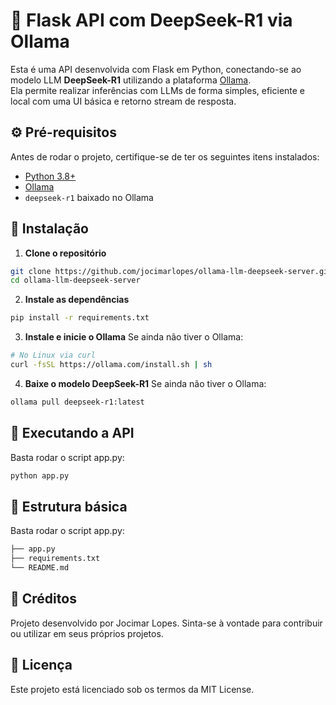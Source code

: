# 🧠 Flask API com DeepSeek-R1 via Ollama

Esta é uma API desenvolvida com Flask em Python, conectando-se ao modelo LLM **DeepSeek-R1** utilizando a plataforma [Ollama](https://ollama.com/).  
Ela permite realizar inferências com LLMs de forma simples, eficiente e local com uma UI básica e retorno stream de resposta.

## ⚙️ Pré-requisitos

Antes de rodar o projeto, certifique-se de ter os seguintes itens instalados:

- [Python 3.8+](https://www.python.org/downloads/)
- [Ollama](https://ollama.com/)
- `deepseek-r1` baixado no Ollama

## 🚀 Instalação

1. **Clone o repositório**

```bash
git clone https://github.com/jocimarlopes/ollama-llm-deepseek-server.git
cd ollama-llm-deepseek-server
```

2. **Instale as dependências**

```bash
pip install -r requirements.txt
```

3. **Instale e inicie o Ollama**
Se ainda não tiver o Ollama:
```bash
# No Linux via curl
curl -fsSL https://ollama.com/install.sh | sh
```

4. **Baixe o modelo DeepSeek-R1**
Se ainda não tiver o Ollama:
```bash
ollama pull deepseek-r1:latest
```

## 🧪 Executando a API

Basta rodar o script app.py:

```bash
python app.py
```

## 📁 Estrutura básica

Basta rodar o script app.py:

```bash
├── app.py
├── requirements.txt
└── README.md
```

## 👤 Créditos
Projeto desenvolvido por Jocimar Lopes.
Sinta-se à vontade para contribuir ou utilizar em seus próprios projetos.

## 📄 Licença
Este projeto está licenciado sob os termos da MIT License.
